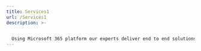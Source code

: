 ```yaml
---
title: Services1
url: /Services1
description: >-
  

  Using Microsoft 365 platform our experts deliver end to end solutions that drive productivity, effective communication, enhanced collaboration and automation.
---
```

